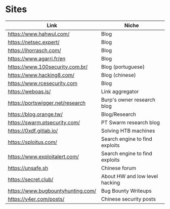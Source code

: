 # Sites

| Link | Niche |
| --- | --- |
| https://www.hahwul.com/ | Blog | 
| https://netsec.expert/ |  Blog |
| https://ihorrasch.com/ | Blog |
| https://www.agarri.fr/en | Blog | 
| https://www.100security.com.br/ | Blog (portuguese) |
| https://www.hacking8.com/ | Blog (chinese) |
| https://www.rcesecurity.com | Blog |
| https://weboas.is/ | Link aggregator |
| https://portswigger.net/research | Burp's owner research blog |
| https://blog.orange.tw/ | Blog/Research |
| https://swarm.ptsecurity.com/ | PT Swarm research blog |
| https://0xdf.gitlab.io/ | Solving HTB machines | 
| https://sploitus.com/ | Search engine to find exploits | 
| https://www.exploitalert.com/ | Search engine to find exploits |
| https://unsafe.sh | Chinese forum |
| https://secret.club/ | About HW and low level hacking |
| https://www.bugbountyhunting.com/ | Bug Bounty Writeups |
| https://y4er.com/posts/ | Chinese security posts | 
 

